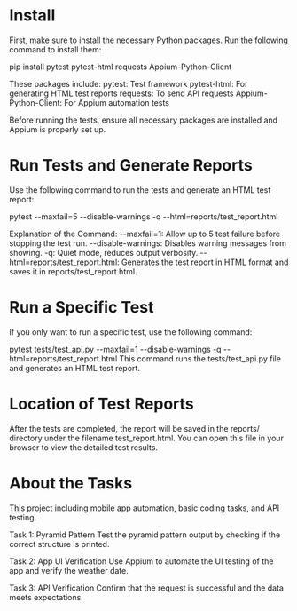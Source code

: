 # Install
First, make sure to install the necessary Python packages. Run the following command to install them:

pip install pytest pytest-html requests Appium-Python-Client

These packages include:
pytest: Test framework
pytest-html: For generating HTML test reports
requests: To send API requests
Appium-Python-Client: For Appium automation tests

Before running the tests, ensure all necessary packages are installed and Appium is properly set up.

# Run Tests and Generate Reports
Use the following command to run the tests and generate an HTML test report:

pytest --maxfail=5 --disable-warnings -q --html=reports/test_report.html

Explanation of the Command:
--maxfail=1: Allow up to 5 test failure before stopping the test run.
--disable-warnings: Disables warning messages from showing.
-q: Quiet mode, reduces output verbosity.
--html=reports/test_report.html: Generates the test report in HTML format and saves it in reports/test_report.html.

# Run a Specific Test
If you only want to run a specific test, use the following command:

pytest tests/test_api.py --maxfail=1 --disable-warnings -q --html=reports/test_report.html
This command runs the tests/test_api.py file and generates an HTML test report.

# Location of Test Reports
After the tests are completed, the report will be saved in the reports/ directory under the filename test_report.html. You can open this file in your browser to view the detailed test results.

# About the Tasks
This project including mobile app automation, basic coding tasks, and API testing.

Task 1: Pyramid Pattern
Test the pyramid pattern output by checking if the correct structure is printed.

Task 2: App UI Verification
Use Appium to automate the UI testing of the app and verify the weather date.

Task 3: API Verification
Confirm that the request is successful and the data meets expectations.